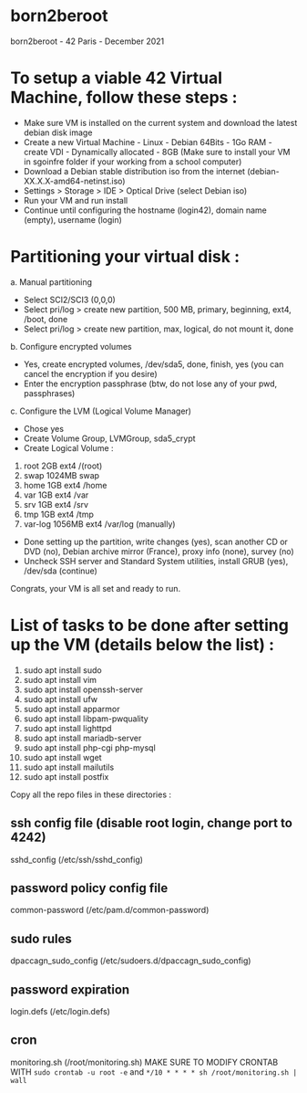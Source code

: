 # born2beroot
born2beroot  - 42 Paris - December 2021

# To setup a viable 42 Virtual Machine, follow these steps :

 - Make sure VM is installed on the current system and download the latest debian disk image
 - Create a new Virtual Machine - Linux - Debian 64Bits - 1Go RAM - create VDI - Dynamically allocated - 8GB
 (Make sure to install your VM in sgoinfre folder if your working from a school computer)
 - Download a Debian stable distribution iso from the internet (debian-XX.X.X-amd64-netinst.iso)
 - Settings > Storage > IDE > Optical Drive (select Debian iso)
 - Run your VM and run install
 - Continue until configuring the hostname (login42), domain name (empty), username (login)

# Partitioning your virtual disk :

a. Manual partitioning
- Select SCI2/SCI3 (0,0,0)
- Select pri/log > create new partition, 500 MB, primary, beginning, ext4, /boot, done
- Select pri/log > create new partition, max, logical, do not mount it, done

b. Configure encrypted volumes
- Yes, create encrypted volumes, /dev/sda5, done, finish, yes (you can cancel the encryption if you desire)
- Enter the encryption passphrase (btw, do not lose any of your pwd, passphrases)

c. Configure the LVM (Logical Volume Manager)
- Chose yes
- Create Volume Group, LVMGroup, sda5_crypt
- Create Logical Volume :
 1. root 2GB ext4 /(root)
 2. swap 1024MB swap
 3. home 1GB ext4 /home
 4. var 1GB ext4 /var
 5. srv 1GB ext4 /srv
 6. tmp 1GB ext4 /tmp
 7. var-log 1056MB ext4 /var/log (manually)
- Done setting up the partition, write changes (yes), scan another CD or DVD (no), Debian archive mirror (France), proxy info (none), survey (no)
- Uncheck SSH server and Standard System utilities, install GRUB (yes), /dev/sda (continue)

Congrats, your VM is all set and ready to run.

# List of tasks to be done after setting up the VM (details below the list) :

1. sudo apt install sudo
2. sudo apt install vim
3. sudo apt install openssh-server
4. sudo apt install ufw
5. sudo apt install apparmor
6. sudo apt install libpam-pwquality
7. sudo apt install lighttpd
8. sudo apt install mariadb-server
9. sudo apt install php-cgi php-mysql
10. sudo apt install wget
11. sudo apt install mailutils
12. sudo apt install postfix

Copy all the repo files in these directories :

## ssh config file (disable root login, change port to 4242)
sshd_config (/etc/ssh/sshd_config)

## password policy config file
common-password (/etc/pam.d/common-password)

## sudo rules
dpaccagn_sudo_config (/etc/sudoers.d/dpaccagn_sudo_config)

## password expiration
login.defs (/etc/login.defs)

## cron
monitoring.sh (/root/monitoring.sh)
MAKE SURE TO MODIFY CRONTAB WITH ```sudo crontab -u root -e``` and ```*/10 * * * * sh /root/monitoring.sh | wall```
